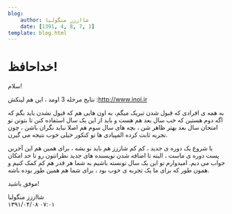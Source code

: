 ```yaml
---
blog:
    author: شااززز منگولیا
    date: [1391, 4, 8, 7, 1]
template: blog.html
---
```

# خداحافظ!

<div class="cnt">
سلام!<p></p>
<p>نتایج مرحله 3 اومد ، این هم لینکش :<a href="http://www.inoi.ir/">http://www.inoi.ir</a></p>
<p>به همه ی افرادی که قبول شدن تبریک میگم، به اون هایی هم که قبول نشدن باید بگم که اگه دوم هستین که خب سال بعد هم هست و باید از این یک سال استفاده کنن تا بتونن تو امتحان سال بعد بهتر ظاهر شن ، بچه های سال سوم هم اصلا نبابد نگران باشن ، چون تجربه ثابت کرده المپیادی ها تو کنکور خیلی خوب نتیجه می گیرن.</p>
<p>با شروع یک دوره ی جدید ، کم کم شاززز هم باید نو بشه ، برای همین هم این آخربن پست دوره ی ماست ، البته تا اضافه شدن نویسنده های جدید نظراتتون رو تا حد امکان جواب می دیم. امیدوارم تو این یک سال تونسته باشیم به شما هر قدر هم کم کمک کنیم و همون طور که برای ما یک تجربه ی خوب بود ، برای شما هم همین طور بوده باشه.</p>
<p>موفق باشید!</p>
</div>

<div class="blog-info">
    <div class="blog-author">شااززز منگولیا</div>
    <div class="blog-date">۱۳۹۱/۰۴/۰۸ ۰۷:۰۱</div>
</div>

